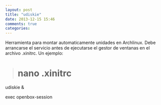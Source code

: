 ```yaml
---
layout: post
title: "udiskie"
date: 2013-12-15 15:46
comments: true
categories: 
---
```

Herramienta  para montar automaticamente unidades en Archlinux. Debe arrancarse el servicio antes de ejecutarse el gestor de ventanas en el archivo .xinitrc. Un ejemplo:

># nano .xinitrc

udiskie &

exec openbox-session

